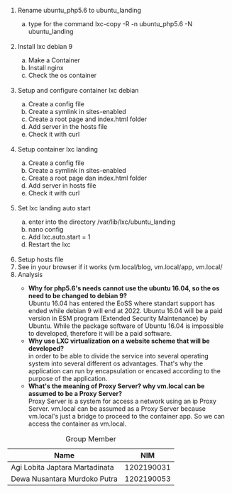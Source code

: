 <ol type="1">  
  <li>Rename ubuntu_php5.6 to ubuntu_landing</li>
  <img src="https://github.com/agisx/Container-LXC-Ubuntu20Server/blob/main/images/Soal%20Praktikum01/1.1.%20Rename%20Container%20Tanpa%20Clone.PNG?raw=true" alt="">
  <br>
  <ol type="a">  
    <li>type for the command lxc-copy -R -n ubuntu_php5.6 -N ubuntu_landing</li>
  </ol>
  <br>
  <li>Install lxc debian 9</li>
  <img src="https://github.com/agisx/Container-LXC-Ubuntu20Server/blob/main/images/Soal%20Praktikum01/0.1%20Debian%209%20info.PNG?raw=true" alt="">
  <ol type="a">  
    <li>Make a Container</li>
    <li>Install nginx</li>
    <li>Check the os container</li>
  </ol>
  <br>
  <li>Setup and configure container lxc debian</li>
  <img src="https://github.com/agisx/Container-LXC-Ubuntu20Server/blob/main/images/Soal%20Praktikum01/2.1.%20Config,%20Folder,%20and%20File.PNG?raw=true" alt="">
  <br>
  <img src="https://github.com/agisx/Container-LXC-Ubuntu20Server/blob/main/images/Soal%20Praktikum01/2.3.%20Folder%20root%20page%20Debian%209.PNG?raw=true" alt="">
  <br>
  <img src="https://github.com/agisx/Container-LXC-Ubuntu20Server/blob/main/images/Soal%20Praktikum01/2.5.%20Curl%20Debian%209%20APP%20PHP5.PNG?raw=true" alt="">
  <ol type="a">  
    <li>Create a config file</li>
    <li>Create a symlink in sites-enabled</li>
    <li>Create a root page and index.html folder</li>
    <li>Add server in the hosts file</li>
    <li>Check it with curl</li>
  </ol>
  <br>
  <li>Setup container lxc landing</li>
  <img src="https://github.com/agisx/Container-LXC-Ubuntu20Server/blob/main/images/Soal%20Praktikum01/4.1.%20Config,%20Folder,%20and%20File.PNG?raw=true" alt="">
  <br>
  <img src="https://github.com/agisx/Container-LXC-Ubuntu20Server/blob/main/images/Soal%20Praktikum01/4.3.%20Folder%20root%20page%20Ubuntu%20Landing.PNG?raw=true" alt="">
  <br>
  <img src="https://github.com/agisx/Container-LXC-Ubuntu20Server/blob/main/images/Soal%20Praktikum01/4.5.%20Curl%20Ubuntu%20Landing%20page.PNG?raw=true" alt="">
  <ol type="a">  
    <li>Create a config file</li>
    <li>Create a symlink in sites-enabled</li>
    <li>Create a root page dan index.html folder</li>
    <li>Add server in hosts file</li>
    <li>Check it with curl</li>
  </ol>
  <br>
  <li>Set lxc landing auto start</li>
  <img src="https://github.com/agisx/Container-LXC-Ubuntu20Server/blob/main/images/Soal%20Praktikum01/7.1.%20Auto%20start%20on%20landing%20page.PNG?raw=true" alt="">
  <ol type="a">  
    <li>enter into the directory /var/lib/lxc/ubuntu_landing</li>
    <li>nano config</li>
    <li>Add lxc.auto.start = 1</li>
    <li>Restart the lxc</li> 
  </ol>
  <br>
  <li>Setup hosts file</li>
  <img src="https://github.com/agisx/Container-LXC-Ubuntu20Server/blob/main/images/Soal%20Praktikum01/5.%20Host%20file%20in%20vm.PNG?raw=true" alt="">
  <br>
  <li>See in your browser if it works (vm.local/blog, vm.local/app, vm.local/</li>
  <img src="https://github.com/agisx/Container-LXC-Ubuntu20Server/blob/main/images/Soal%20Praktikum01/6.1.%20Check%20in%20windws%20browser.PNG?raw=true" alt="">
  <br>
  <li>Analysis</li>
  <ul>  
    <li><strong>Why for php5.6's needs cannot use the ubuntu 16.04, so the os need to be changed to debian 9?</strong></li>
    Ubuntu 16.04 has entered the EoSS where standart support has ended while debian 9 will end at 2022. Ubuntu 16.04 will be a paid version in ESM program (Extended Security Maintenance) by Ubuntu. While the package software of Ubuntu 16.04 is impossible to developed, therefore it will be a paid software. 
  <br>
    <li><strong>Why use LXC virtualization on a website scheme that will be developed?</strong></li>
    in order to be able to divide the service into several operating system into several different os advantages. That's why the application can run by encapsulation or encased according to the purpose of the application. 
  <br>
    <li><strong>What's the meaning of Proxy Server? why vm.local can be assumed to be a Proxy Server?</strong></li> 
   Proxy Server is a system for access a network using an ip Proxy Server. vm.local can be assumed as a Proxy Server because vm.local's just a bridge to proceed to the container app. So we can access the container as vm.local.
  </ul>
</ol>
<table>
  <caption>Group Member</caption>
  <thead>
    <tr>
      <th>Name</th>
      <th>NIM</th>
    </tr>
  </thead>
  <tbody>
    <tr>
      <td>Agi Lobita Japtara Martadinata</td>
      <td>1202190031</td>
    </tr>
    <tr>
      <td>Dewa Nusantara Murdoko Putra</td>
      <td>1202190053</td>
    </tr>
  </tbody>
</table>
